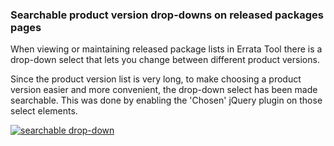 ### Searchable product version drop-downs on released packages pages

When viewing or maintaining released package lists in Errata Tool there is a
drop-down select that lets you change between different product versions.

Since the product version list is very long, to make choosing a product
version easier and more convenient, the drop-down select has been made
searchable. This was done by enabling the 'Chosen' jQuery plugin on those
select elements.

[![searchable drop-down](images/3.11.9/1246079.png)](images/3.11.9/1246079.png)